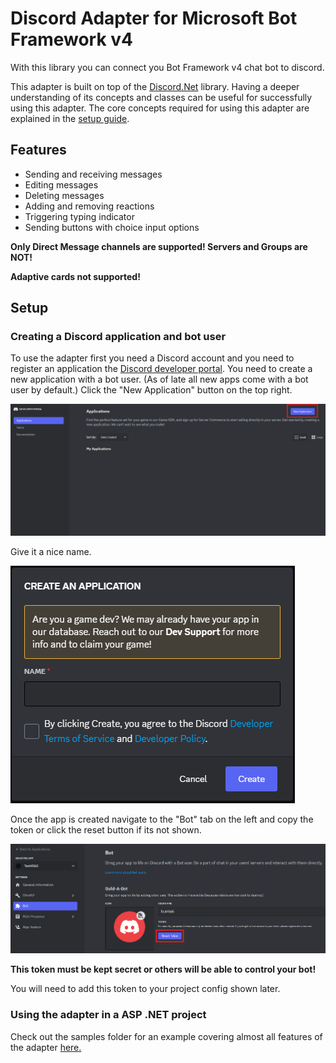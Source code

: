 ﻿# Discord Adapter for Microsoft Bot Framework v4

With this library you can connect you Bot Framework v4 chat bot to discord.

This adapter is built on top of the [Discord.Net](https://github.com/discord-net/Discord.Net) library. Having a deeper understanding of its concepts and classes can be useful for successfully using this adapter. The core concepts required for using this adapter are explained in the [setup guide](/samples/CoreBot/CoreBot/README.md).

## Features

- Sending and receiving messages
- Editing messages
- Deleting messages
- Adding and removing reactions
- Triggering typing indicator
- Sending buttons with choice input options

**Only Direct Message channels are supported! Servers and Groups are NOT!**

**Adaptive cards not supported!**

## Setup

### Creating a Discord application and bot user

To use the adapter first you need a Discord account and you need to register an application the [Discord developer portal](https://discord.com/developers/applications). You need to create a new application with a bot user. (As of late all new apps come with a bot user by default.) Click the "New Application" button on the top right. 

![Discord Developer Portal](/docs/images/devportal.png)

Give it a nice name. 

![Bot naming](/docs/images/botname.png)

Once the app is created navigate to the "Bot" tab on the left and copy the token or click the reset button if its not shown. 

![Bot tab](/docs/images/bottoken.png)

**This token must be kept secret or others will be able to control your bot!** 

You will need to add this token to your project config shown later.

### Using the adapter in a ASP .NET project

Check out the samples folder for an example covering almost all features of the adapter [here.](/samples/CoreBot/CoreBot/README.md)